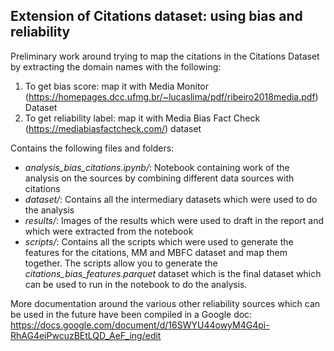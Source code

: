 ## Extension of Citations dataset: using bias and reliability 
Preliminary work around trying to map the citations in the Citations Dataset by extracting the domain names with the following:

1. To get bias score: map it with Media Monitor (https://homepages.dcc.ufmg.br/~lucaslima/pdf/ribeiro2018media.pdf) Dataset
2. To get reliability label: map it with Media Bias Fact Check (https://mediabiasfactcheck.com/) dataset 

Contains the following files and folders:

- *analysis_bias_citations.ipynb/*: Notebook containing work of the analysis on the sources by combining different data sources with citations
- *dataset/*: Contains all the intermediary datasets which were used to do the analysis
- *results/*: Images of the results which were used to draft in the report and which were extracted from the notebook
- *scripts/*: Contains all the scripts which were used to generate the features for the citations, MM and MBFC dataset and map them together. The scripts allow you to generate the *citations_bias_features.parquet* dataset which is the final dataset which can be used to run in the notebook to do the analysis.

More documentation around the various other reliability sources which can be used in the future have been compiled in a Google doc: https://docs.google.com/document/d/16SWYU44owyM4G4pi-RhAG4eiPwcuzBEtLQD_AeF_ing/edit
